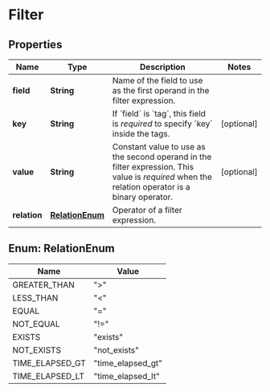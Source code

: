 

# Filter


## Properties

| Name | Type | Description | Notes |
|------------ | ------------- | ------------- | -------------|
|**field** | **String** | Name of the field to use as the first operand in the filter expression. |  |
|**key** | **String** | If &#x60;field&#x60; is &#x60;tag&#x60;, this field is *required* to specify &#x60;key&#x60; inside the tags. |  [optional] |
|**value** | **String** | Constant value to use as the second operand in the filter expression.  This value is *required* when the relation operator is a binary operator. |  [optional] |
|**relation** | [**RelationEnum**](#RelationEnum) | Operator of a filter expression. |  |



## Enum: RelationEnum

| Name | Value |
|---- | -----|
| GREATER_THAN | &quot;&gt;&quot; |
| LESS_THAN | &quot;&lt;&quot; |
| EQUAL | &quot;&#x3D;&quot; |
| NOT_EQUAL | &quot;!&#x3D;&quot; |
| EXISTS | &quot;exists&quot; |
| NOT_EXISTS | &quot;not_exists&quot; |
| TIME_ELAPSED_GT | &quot;time_elapsed_gt&quot; |
| TIME_ELAPSED_LT | &quot;time_elapsed_lt&quot; |



